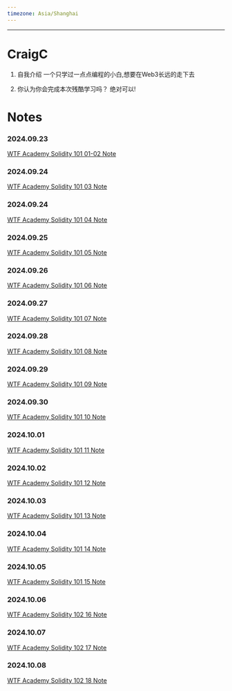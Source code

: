 ```yaml
---
timezone: Asia/Shanghai
---
```


---

# CraigC

1. 自我介绍
一个只学过一点点编程的小白,想要在Web3长远的走下去

2. 你认为你会完成本次残酷学习吗？
绝对可以!
   
# Notes

<!-- Content_START -->
### 2024.09.23
[WTF Academy Solidity 101 01-02 Note](content/CraigC/01-02.md)

### 2024.09.24
[WTF Academy Solidity 101 03 Note](content/CraigC/03.md)

### 2024.09.24
[WTF Academy Solidity 101 04 Note](content/CraigC/04.md)

### 2024.09.25
[WTF Academy Solidity 101 05 Note](content/CraigC/05.md)

### 2024.09.26
[WTF Academy Solidity 101 06 Note](content/CraigC/06.md)

### 2024.09.27
[WTF Academy Solidity 101 07 Note](content/CraigC/07.md)

### 2024.09.28
[WTF Academy Solidity 101 08 Note](content/CraigC/08.md)


### 2024.09.29
[WTF Academy Solidity 101 09 Note](content/CraigC/09.md)

### 2024.09.30
[WTF Academy Solidity 101 10 Note](content/CraigC/10.md)

### 2024.10.01
[WTF Academy Solidity 101 11 Note](content/CraigC/11.md)

### 2024.10.02
[WTF Academy Solidity 101 12 Note](content/CraigC/12.md)

### 2024.10.03
[WTF Academy Solidity 101 13 Note](content/CraigC/13.md)

### 2024.10.04
[WTF Academy Solidity 101 14 Note](content/CraigC/14.md)

### 2024.10.05
[WTF Academy Solidity 101 15 Note](content/CraigC/15.md)

### 2024.10.06
[WTF Academy Solidity 102 16 Note](content/CraigC/16.md)

### 2024.10.07
[WTF Academy Solidity 102 17 Note](content/CraigC/17.md)

### 2024.10.08
[WTF Academy Solidity 102 18 Note](content/CraigC/18.md)



<!-- Content_END -->
